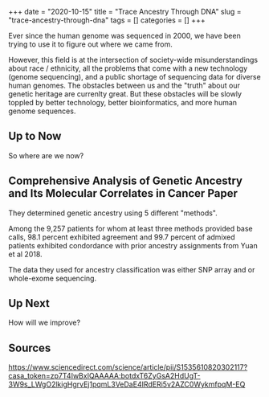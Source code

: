 +++ 
date = "2020-10-15"
title = "Trace Ancestry Through DNA"
slug = "trace-ancestry-through-dna"
tags = []
categories = []
+++

Ever since the human genome was sequenced in 2000, we have been trying to use it to figure out where we came from. 

However, this field is at the intersection of society-wide misunderstandings about race / ethnicity, all the problems that come with a new technology (genome sequencing), and a public shortage of sequencing data for diverse human genomes. The obstacles between us and the "truth" about our genetic heritage are currenlty great. But these obstacles will be slowly toppled by better technology, better bioinformatics, and more human genome sequences.


## Up to Now

So where are we now?


## Comprehensive Analysis of Genetic Ancestry and Its Molecular Correlates in Cancer Paper

They determined genetic ancestry using 5 different "methods".

Among the  9,257 patients for whom at least three methods provided base calls, 98.1 percent exhibited agreement and 99.7 percent of admixed patients exhibited condordance with prior ancestry assignments from Yuan et al 2018.

The data they used for ancestry classification was either SNP array and or whole-exome sequencing.



## Up Next

How will we improve?


## Sources

https://www.sciencedirect.com/science/article/pii/S1535610820302117?casa_token=zp7T4IwBxIQAAAAA:botdxT6ZyGsA2HdUgT-3W9s_LWgO2lkigHgrvEj1pqmL3VeDaE4IRdERi5v2AZC0WykmfpqM-EQ



